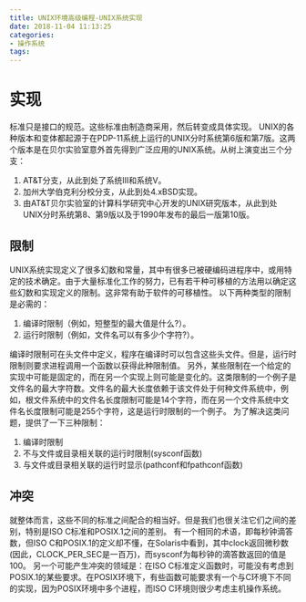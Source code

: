```yaml
---
title: UNIX环境高级编程-UNIX系统实现
date: 2018-11-04 11:13:25
categories:
- 操作系统
tags:
---
```

# 实现

标准只是接口的规范。这些标准由制造商采用，然后转变成具体实现。
UNIX的各种版本和变体都起源于在PDP-11系统上运行的UNIX分时系统第6版和第7版。这两个版本是在贝尔实验室意外首先得到广泛应用的UNIX系统。从树上演变出三个分支：

1. AT&T分支，从此到处了系统III和系统V。
2. 加州大学伯克利分校分支，从此到处4.xBSD实现。
3. 由AT&T贝尔实验室的计算科学研究中心开发的UNIX研究版本，从此到处UNIX分时系统第8、第9版以及于1990年发布的最后一版第10版。

## 限制

UNIX系统实现定义了很多幻数和常量，其中有很多已被硬编码进程序中，或用特定的技术确定。由于大量标准化工作的努力，已有若干种可移植的方法用以确定这些幻数和实现定义的限制。这非常有助于软件的可移植性。
以下两种类型的限制是必需的：

1. 编译时限制（例如，短整型的最大值是什么?）。
2. 运行时限制（例如，文件名可以有多少个字符?）。

编译时限制可在头文件中定义，程序在编译时可以包含这些头文件。但是，运行时限制则要求进程调用一个函数以获得此种限制值。
另外，某些限制在一个给定的实现中可能是固定的，而在另一个实现上则可能是变化的。这类限制的一个例子是文件名的最大字符数。文件名的最大长度依赖于该文件处于何种文件系统中，例如，根文件系统中的文件名长度限制可能是14个字符，而在另一个文件系统中文件名长度限制可能是255个字符，这是运行时限制的一个例子。
为了解决这类问题，提供了一下三种限制：

1. 编译时限制
2. 不与文件或目录相关联的运行时限制(sysconf函数)
3. 与文件或目录相关联的运行时显示(pathconf和fpathconf函数)

## 冲突

就整体而言，这些不同的标准之间配合的相当好。但是我们也很关注它们之间的差别，特别是ISO C标准和POSIX.1之间的差别。
有一个相同的术语，即每秒钟滴答数，但ISO C和POSIX.1的定义却不懂，在Solaris中看到，其中clock返回微秒数(因此，CLOCK_PER_SEC是一百万)，而sysconf为每秒钟的滴答数返回的值是100。
另一个可能产生冲突的领域是：在ISO C标准定义函数时，可能没有考虑到POSIX.1的某些要求。在POSIX环境下，有些函数可能要求有一个与C环境下不同的实现，因为POSIX环境中多个进程，而ISO C环境则很少考虑主机操作系统。